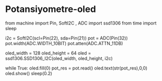 # Potansiyometre-oled

from machine import Pin, SoftI2C , ADC
import ssd1306
from time import sleep


i2c = SoftI2C(scl=Pin(22), sda=Pin(21))
pot = ADC(Pin(32))
pot.width(ADC.WIDTH_10BIT)
pot.atten(ADC.ATTN_11DB)


oled_width = 128
oled_height = 64
oled = ssd1306.SSD1306_I2C(oled_width, oled_height, i2c)

while True:
    oled.fill(0)
    pot_res = pot.read()
    oled.text(str(pot_res),0,0)
    oled.show()
    sleep(0.2)
